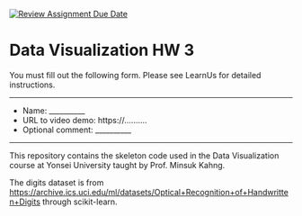 [![Review Assignment Due Date](https://classroom.github.com/assets/deadline-readme-button-22041afd0340ce965d47ae6ef1cefeee28c7c493a6346c4f15d667ab976d596c.svg)](https://classroom.github.com/a/XqiWbVsP)
# Data Visualization HW 3

You must fill out the following form. Please see LearnUs for detailed instructions.

---
- Name: __________
- URL to video demo: https://..........
- Optional comment: __________

---

This repository contains the skeleton code used in the Data Visualization course at Yonsei University taught by Prof. Minsuk Kahng.

The digits dataset is from https://archive.ics.uci.edu/ml/datasets/Optical+Recognition+of+Handwritten+Digits through scikit-learn.
